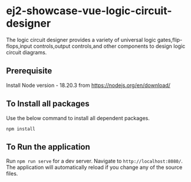 # ej2-showcase-vue-logic-circuit-designer
 The logic circuit designer provides a variety of universal logic gates,flip-flops,input controls,output controls,and other components to design logic circuit diagrams.

## Prerequisite 

Install Node version - 18.20.3 from https://nodejs.org/en/download/ 

## To Install all packages

Use the below command to install all dependent packages.

```
npm install
```

## To Run the application

Run `npm run serve` for a dev server. Navigate to `http://localhost:8080/`. The application will automatically reload if you change any of the source files.